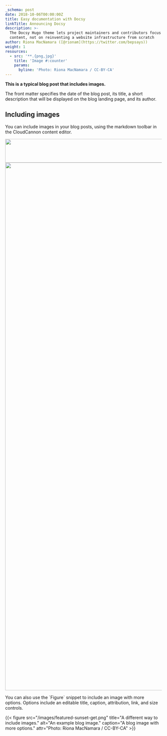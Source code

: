 ```yaml
---
_schema: post
date: 2018-10-06T00:00:00Z
title: Easy documentation with Docsy
linkTitle: Announcing Docsy
description: >-
  The Docsy Hugo theme lets project maintainers and contributors focus on
  content, not on reinventing a website infrastructure from scratch
author: Riona MacNamara ([@rionam](https://twitter.com/bepsays))
weight: 1
resources:
  - src: '**.{png,jpg}'
    title: 'Image #:counter'
    params:
      byline: 'Photo: Riona MacNamara / CC-BY-CA'
---
```

**This is a typical blog post that includes images.**

The front matter specifies the date of the blog post, its title, a short description that will be displayed on the blog landing page, and its author.

## Including images

You can include images in your blog posts, using the markdown toolbar in the CloudCannon content editor.

<img width="2330" height="76" src="/screenshot-2023-05-18-at-12-21-06-pm.png" />



<img width="1697" src="/featured-sunset-get.png" />





You can also use the \`Figure\` snippet to include an image with more options. Options include an editable title, caption, attribution, link, and size controls.

{{< figure src="/images/featured-sunset-get.png" title="A different way to include images." alt="An example blog image." caption="A blog image with more options." attr="Photo: Riona MacNamara / CC-BY-CA" >}}